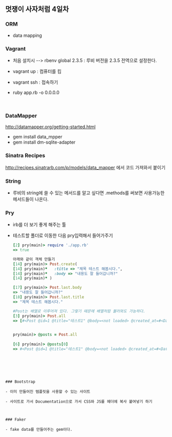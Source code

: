 ## 멋쟁이 사자처럼 4일차

### ORM

- data mapping



### Vagrant

- 처음 설치시 --> rbenv  global 2.3.5 : 루비 버전을 2.3.5 전역으로 설정한다.

- vagrant up : 컴퓨터를 킴

- vagrant ssh : 접속하기

- ruby app.rb -o 0.0.0.0 

  ​

### DataMapper

http://datamapper.org/getting-started.html

- gem install data_mpper
- gem install dm-sqlite-adapter





### Sinatra Recipes

http://recipes.sinatrarb.com/p/models/data_mapper 에서 코드 가져와서 붙이기



### String

- 루비의 string에 쓸 수 있는 메서드를 알고 싶다면 .methods를 써보면 사용가능한 메서드들이 나온다.



### Pry

- irb를 더 보기 좋게 해주는 툴

- 테스트할 폴더로 이동한 다음 pry입력해서 들어가주기

  ```ruby
  [2] pry(main)> require './app.rb'
  => true

  아래와 같이 객체 만들기
  [14] pry(main)> Post.create(
  [14] pry(main)*   :title => "제목 테스트 해봅시다.",
  [14] pry(main)*   :body => "내용도 잘 들어갑니까?"
  [14] pry(main)* )

  [17] pry(main)> Post.last.body
  => "내용도 잘 들어갑니까?"
  [18] pry(main)> Post.last.title
  => "제목 테스트 해봅시다."

  #Post는 배열로 이루어져 있다. 그렇기 때문에 배열처럼 불러와도 가능하다.
  [3] pry(main)> Post.all
  => [#<Post @id=1 @title="테스트1" @body=<not loaded> @created_at=#<DateTime: 2017-12-12T02:33:25+00:00 ((2458100j,9205s,0n),+0s,2299161j)>>, #<Post @id=2 @title="테스트2" @body=<not loaded> @created_at=#<DateTime: 2017-12-12T02:37:06+00:00 ((2458100j,9426s,0n),+0s,2299161j)>>, #<Post @id=3 @title="테스트2" @body=<not loaded> @created_at=#<DateTime: 2017-12-12T02:38:36+00:00 ((2458100j,9516s,0n),+0s,2299161j)>>, #<Post @id=4 @title="테스트2" @body=<not loaded> @created_at=#<DateTime: 2017-12-12T02:38:37+00:00 ((2458100j,9517s,0n),+0s,2299161j)>>, #<Post @id=5 @title="테스트2" @body=<not loaded> @created_at=#<DateTime: 2017-12-12T02:38:37+00:00 ((2458100j,9517s,0n),+0s,2299161j)>>, #<Post @id=6 @title="테스트2" @body=<not loaded> @created_at=#<DateTime: 2017-12-12T02:38:37+00:00 ((2458100j,9517s,0n),+0s,2299161j)>>, #<Post @id=7 @title="ㅊ눠ㅏㅊ" @body=<not loaded> @created_at=#<DateTime: 2017-12-12T02:39:03+00:00 ((2458100j,9543s,0n),+0s,2299161j)>>, #<Post @id=8 @title="title test" @body=<not loaded> @created_at=#<DateTime: 2017-12-12T05:27:09+00:00 ((2458100j,19629s,0n),+0s,2299161j)>>, #<Post @id=9 @title="제목 테스트 해봅시다." @body=<not loaded> @created_at=#<DateTime: 2017-12-12T05:31:53+00:00 ((2458100j,19913s,0n),+0s,2299161j)>>]

    
  pry(main)> @posts = Post.all
    
  [6] pry(main)> @posts[0]
  => #<Post @id=1 @title="테스트1" @body=<not loaded> @created_at=#<DateTime: 2017-12-12T02:33:25+00:00 ((2458100j,9205s,0n),+0s,2299161j)>>
  ```


​    


  ```

  

### Bootstrap

- 이미 만들어진 템플릿을 사용할 수 있는 사이트

- 사이트로 가서 Documentation으로 가서 CSS와 JS를 헤더에 복사 붙여넣기 하기

  

### Faker

- fake data를 만들어주는 gem이다.
  ```

